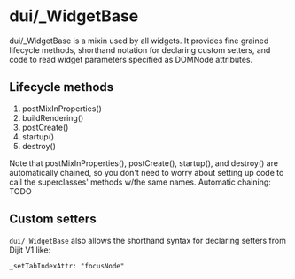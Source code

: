 # dui/_WidgetBase

dui/_WidgetBase is a mixin used by all widgets.
It provides fine grained lifecycle methods, shorthand notation for declaring custom setters,
and code to read widget parameters specified as DOMNode attributes.

## Lifecycle methods

1. postMixInProperties()
2. buildRendering()
3. postCreate()
4. startup()
5. destroy()

Note that postMixInProperties(), postCreate(), startup(), and destroy() are automatically chained,
so you don't need to worry about setting up code to call the superclasses' methods w/the same names.
Automatic chaining: TODO

## Custom setters

`dui/_WidgetBase` also allows the shorthand syntax for declaring setters from Dijit V1 like:

	_setTabIndexAttr: "focusNode"
